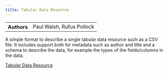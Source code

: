 ```yaml
---
title: Tabular Data Resource
---
```


<table>
  <tr>
    <th>Authors</th>
    <td>Paul Walsh, Rufus Pollock</td>
  </tr>
</table>

A simple format to describe a single tabular data resource such as a CSV file. It includes support both for metadata such as author and title and a schema to describe the data, for example the types of the fields/columns in the data.

[Tabular Data Resource](https://specs.frictionlessdata.io/tabular-data-resource/)
